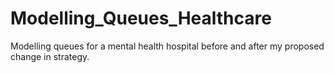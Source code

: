 # Modelling_Queues_Healthcare
Modelling queues for a mental health hospital before and after my proposed change in strategy.
